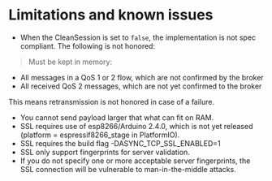 # Limitations and known issues

* When the CleanSession is set to `false`, the implementation is not spec compliant. The following is not honored:

> Must be kept in memory:
* All messages in a QoS 1 or 2 flow, which are not confirmed by the broker
* All received QoS 2 messages, which are not yet confirmed to the broker

This means retransmission is not honored in case of a failure.

* You cannot send payload larger that what can fit on RAM.
* SSL requires use of esp8266/Arduino 2.4.0, which is not yet released (platform = espressif8266_stage in PlatformIO).
* SSL requires the build flag -DASYNC_TCP_SSL_ENABLED=1
* SSL only support fingerprints for server validation.
* If you do not specify one or more acceptable server fingerprints, the SSL connection will be vulnerable to man-in-the-middle attacks.
